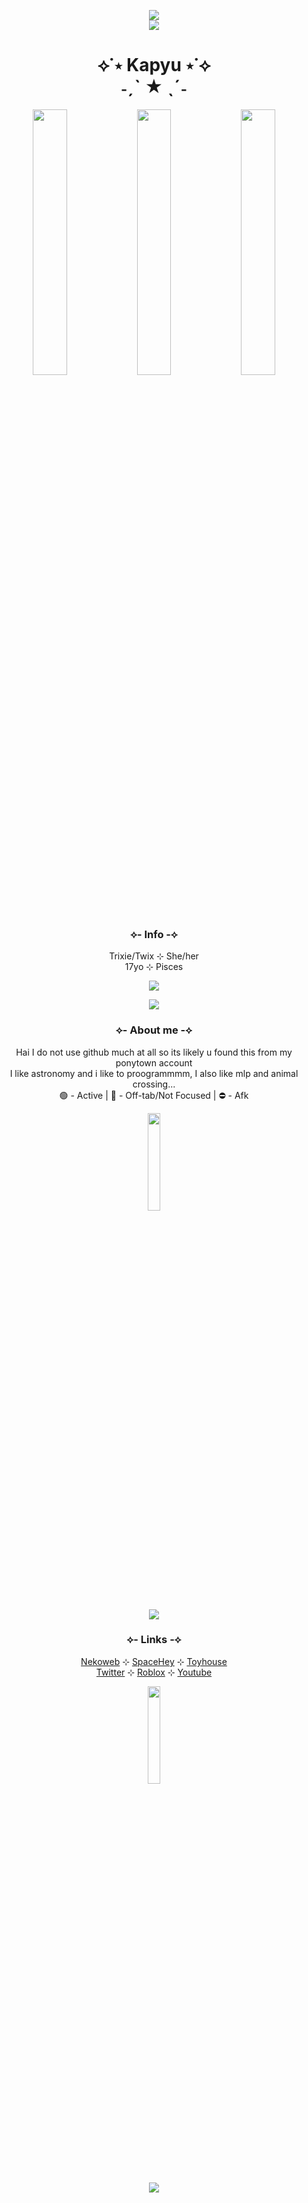 <p align="center">
  <img src="https://blob.gifcities.org/gifcities/ESHAPWPTIOOVSI4KMOJDRA3A3PGJ2ISZ.gif"><br>
  <img src="https://blob.gifcities.org/gifcities/7ZESIPMPNPPAQP3SB4IUXIRB2G2T34GV.gif">
</p>

<h1 align="center">⟡˙⋆ Kapyu ⋆˙⟡<br>˗ˏˋ ★ ˎˊ˗</h1>

<p align="center">
  <img src="https://blob.gifcities.org/gifcities/SFOTLGI3BNY7KCSDBX3LSAAR3UBUZN43.gif" width=33%><img src="https://blob.gifcities.org/gifcities/SFOTLGI3BNY7KCSDBX3LSAAR3UBUZN43.gif" width=33%><img src="https://blob.gifcities.org/gifcities/SFOTLGI3BNY7KCSDBX3LSAAR3UBUZN43.gif" width=33%>
</p>

<h3 align="center">⟡- Info -⟡</h3>
<p align="center">
  Trixie/Twix ⊹ She/her<br>
  17yo ⊹ Pisces<br>
</p>
<p align="center">
  <img src="https://web.archive.org/web/20091027144853im_/http://www.geocities.com/omarheatherlatiri/SITNY/stars.gif">
</p>
<p align="center">
  <img src="https://blob.gifcities.org/gifcities/BN67QKRZSPI3FR3CX6HMXK6I77QXV4OW.gif">
</p>
<h3 align="center">⟡- About me -⟡</h3>
<p align="center">
  Hai I do not use github much at all so its likely u found this from my ponytown account<br>
  I like astronomy and i like to proogrammmm, I also like mlp and animal crossing...<br>
  🟢 - Active | 🌙 - Off-tab/Not Focused | ⛔ - Afk<br>
</p>
<p align="center">
  <img src="https://starfield.nekoweb.org/images/graphics/spinning%20astra.gif" width=20%>
</p>
<p align="center">
  <img src="https://blob.gifcities.org/gifcities/BN67QKRZSPI3FR3CX6HMXK6I77QXV4OW.gif">
</p>
<h3 align="center">⟡- Links -⟡</h3>
<p align="center">
  <a href="https://starfield.nekoweb.org/">Nekoweb</a> ⊹ <a href="https://spacehey.com/kapyu">SpaceHey</a> ⊹ <a href="https://toyhou.se/Kapyu">Toyhouse</a><br>
  <a href="https://www.roblox.com/users/60248339/profile">Twitter</a> ⊹ <a href="https://www.roblox.com/users/60248339/profile">Roblox</a> ⊹ <a href="https://www.youtube.com/@Kapyyuu">Youtube</a>
</p>
<p align="center">
  <img src="https://github.com/user-attachments/assets/af069742-74b3-414e-bce8-e36b535ce56d" width=20%>
</p>
<p align="center">
  <img src="https://blob.gifcities.org/gifcities/YVTEOOGLJCYJEFLBXKPGMKJL2LLGCFKO.gif">
</p>
